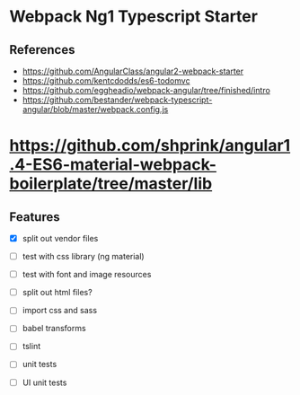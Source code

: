 # Webpack Ng1 Typescript Starter

## References

* https://github.com/AngularClass/angular2-webpack-starter
* https://github.com/kentcdodds/es6-todomvc
* https://github.com/eggheadio/webpack-angular/tree/finished/intro
* https://github.com/bestander/webpack-typescript-angular/blob/master/webpack.config.js
# https://github.com/shprink/angular1.4-ES6-material-webpack-boilerplate/tree/master/lib

## Features
- [x] split out vendor files
- [ ] test with css library (ng material)
- [ ] test with font and image resources
- [ ] split out html files?
- [ ] import css and sass
- [ ] babel transforms
- [ ] tslint
- [ ] unit tests
- [ ] UI unit tests

